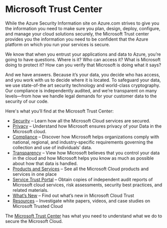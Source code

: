 <properties
   pageTitle="Microsoft Trust Center | Microsoft Azure"
   description="The Microsoft Trust center provides you the information you need to be confident that the Azure platform on which you run your services is secure."
   services="security"
   documentationCenter="na"
   authors="TomShinder"
   manager="StevenPo"
   editor="TomSh"/>

<tags
   ms.service="security"
   ms.devlang="na"
   ms.topic="article"
   ms.tgt_pltfrm="na"
   ms.workload="na"
   ms.date="05/23/2016"
   ms.author="terrylan"/>

# Microsoft Trust Center

While the Azure Security Information site on Azure.com strives to give you the information you need to make sure you plan, design, deploy, configure, and manage your cloud solutions securely, the Microsoft Trust center provides you the information you need to be confident that the Azure platform on which you run your services is secure.

We know that when you entrust your applications and data to Azure, you’re going to have questions. Where is it? Who can access it? What is Microsoft doing to protect it? How can you verify that Microsoft is doing what it says?

And we have answers. Because it’s your data, you decide who has access, and you work with us to decide where it is located. To safeguard your data, we use state-of-the art security technology and world-class cryptography. Our compliance is independently audited, and we’re transparent on many levels—from how we handle legal demands for your customer data to the security of our code.

Here's what you’ll find at the Microsoft Trust Center:

- [Security](https://aka.ms/tcsecurity) – Learn how all the Microsoft Cloud services are secured.
- [Privacy](https://aka.ms/tcprivacy) – Understand how Microsoft ensures privacy of your Data in the Microsoft cloud.
- [Compliance](https://aka.ms/tccompliance) – Discover how Microsoft helps organizations comply with national, regional, and industry-specific requirements governing the collection and use of individuals’ data.
- [Transparency](https://aka.ms/tctransparency) – View how Microsoft believes that you control your data in the cloud and how Microsoft helps you know as much as possible about how that data is handled.
- [Products and Services](https://aka.ms/tcproductsservices) – See all the Microsoft Cloud products and services in one place
- [Service Trust Portal](https://aka.ms/tcservicetrportal) – Obtain copies of independent audit reports of Microsoft cloud services, risk assessments, security best practices, and related materials.
- [What’s New](https://aka.ms/tcwhatsnew) – Find out what’s new in Microsoft Cloud Trust
- [Resources](https://aka.ms/tcresources) – Investigate white papers, videos, and case studies on Microsoft Trusted Cloud

The [Microsoft Trust Center](https://www.microsoft.com/trustcenter) has what you need to understand what we do to secure the Microsoft Cloud.
